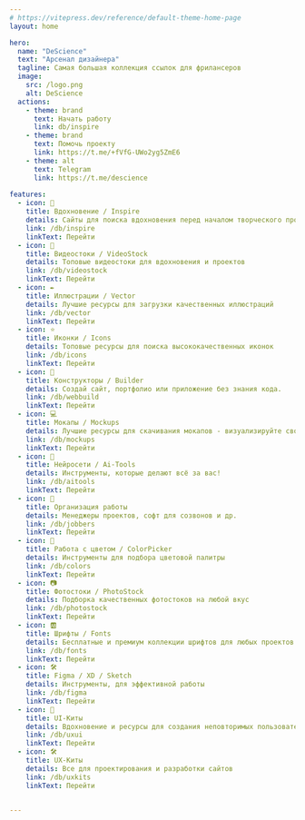 ```yaml
---
# https://vitepress.dev/reference/default-theme-home-page
layout: home

hero:
  name: "DeScience"
  text: "Арсенал дизайнера"
  tagline: Самая большая коллекция ссылок для фрилансеров
  image:
    src: /logo.png
    alt: DeScience
  actions:
    - theme: brand
      text: Начать работу
      link: db/inspire
    - theme: brand
      text: Помочь проекту
      link: https://t.me/+fVfG-UWo2yg5ZmE6
    - theme: alt
      text: Telegram
      link: https://t.me/descience
      
features:
  - icon: 💭
    title: Вдохновение / Inspire
    details: Сайты для поиска вдохновения перед началом творческого процесса
    link: /db/inspire
    linkText: Перейти
  - icon: 🎥
    title: Видеостоки / VideoStock
    details: Топовые видеостоки для вдохновения и проектов
    link: /db/videostock
    linkText: Перейти
  - icon: ✒️
    title: Иллюстрации / Vector
    details: Лучшие ресурсы для загрузки качественных иллюстраций
    link: /db/vector
    linkText: Перейти 
  - icon: ⭐️
    title: Иконки / Icons
    details: Топовые ресурсы для поиска высококачественных иконок
    link: /db/icons
    linkText: Перейти
  - icon: 🤖
    title: Конструкторы / Builder
    details: Создай сайт, портфолио или приложение без знания кода.
    link: /db/webbuild
    linkText: Перейти   
  - icon: 💻
    title: Мокапы / Mockups
    details: Лучшие ресурсы для скачивания мокапов - визуализируйте свои проекты с легкостью
    link: /db/mockups
    linkText: Перейти
  - icon: 🤖
    title: Нейросети / Ai-Tools
    details: Инструменты, которые делают всё за вас!
    link: /db/aitools
    linkText: Перейти
  - icon: 📖
    title: Организация работы
    details: Менеджеры проектов, софт для созвонов и др.
    link: /db/jobbers
    linkText: Перейти
  - icon: 🌈
    title: Работа с цветом / ColorPicker
    details: Инструменты для подбора цветовой палитры
    link: /db/colors
    linkText: Перейти
  - icon: 📷
    title: Фотостоки / PhotoStock
    details: Подборка качественных фотостоков на любой вкус
    link: /db/photostock
    linkText: Перейти
  - icon: 🆎
    title: Шрифты / Fonts
    details: Бесплатные и премиум коллекции шрифтов для любых проектов
    link: /db/fonts
    linkText: Перейти
  - icon: 🛠
    title: Figma / XD / Sketch
    details: Инструменты, для эффективной работы
    link: /db/figma
    linkText: Перейти
  - icon: 🐳
    title: UI-Киты
    details: Вдохновение и ресурсы для создания неповторимых пользовательских интерфейсов
    link: /db/uxui
    linkText: Перейти
  - icon: 🛠
    title: UX-Киты
    details: Все для проектирования и разработки сайтов
    link: /db/uxkits
    linkText: Перейти


---
```

